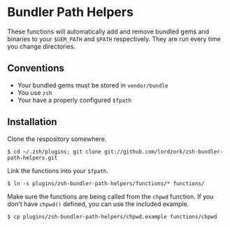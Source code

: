 # Bundler Path Helpers

These functions will automatically add and remove bundled gems and binaries
to your `$GEM_PATH` and `$PATH` respectively. They are run every time you change
directories.

## Conventions

* Your bundled gems must be stored in `vendor/bundle`
* You use `zsh`
* Your have a properly configured `$fpath`

## Installation

Clone the respository somewhere.

    $ cd ~/.zsh/plugins; git clone git://github.com/lordzork/zsh-bundler-path-helpers.git

Link the functions into your `$fpath`.

    $ ln -s plugins/zsh-bundler-path-helpers/functions/* functions/

Make sure the functions are being called from the `chpwd` function. If you don't
have `chpwd()` defined, you can use the included example.

    $ cp plugins/zsh-bundler-path-helpers/chpwd.example functions/chpwd